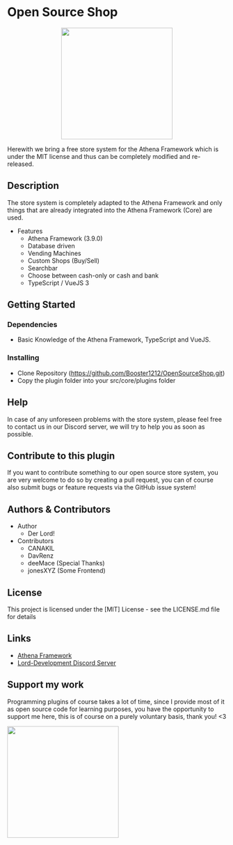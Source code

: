 # Open Source Shop

<p align="center">
<img src="https://user-images.githubusercontent.com/82890183/157355387-465bf4ca-382c-4e90-85ea-3fb05fab5984.png" style="text-align:center; width:256px; height:256px;"/>
</p>
Herewith we bring a free store system for the Athena Framework which is under the MIT license and thus can be completely modified and re-released.

## Description

The store system is completely adapted to the Athena Framework and only things that are already integrated into the Athena Framework (Core) are used.

-   Features
    -   Athena Framework (3.9.0)
    -   Database driven
    -   Vending Machines
    -   Custom Shops (Buy/Sell)
    -   Searchbar
    -   Choose between cash-only or cash and bank
    -   TypeScript / VueJS 3

## Getting Started

### Dependencies

-   Basic Knowledge of the Athena Framework, TypeScript and VueJS.

### Installing

-   Clone Repository (https://github.com/Booster1212/OpenSourceShop.git)
-   Copy the plugin folder into your src/core/plugins folder

## Help

In case of any unforeseen problems with the store system, please feel free to contact us in our Discord server, we will try to help you as soon as possible.

## Contribute to this plugin

If you want to contribute something to our open source store system, you are very welcome to do so by creating a pull request, you can of course also submit bugs or feature requests via the GitHub issue system!

## Authors & Contributors

-   Author
    -   Der Lord!
-   Contributors
    -   CANAKIL
    -   DavRenz
    -   deeMace (Special Thanks)
    -   jonesXYZ (Some Frontend)

## License

This project is licensed under the [MIT] License - see the LICENSE.md file for details

## Links

-   [Athena Framework](https://athenaframework.com/)
-   [Lord-Development Discord Server](https://discord.gg/UzyFp8SKKg)

## Support my work

Programming plugins of course takes a lot of time, since I provide most of it as open source code for learning purposes, you have the opportunity to support me here, this is of course on a purely voluntary basis, thank you! <3

<p align="left">
 <a href="https://www.paypal.com/donate/?hosted_button_id=V7L7S57VACCQQ">
 <img src="https://raw.githubusercontent.com/andreostrovsky/donate-with-paypal/master/PNG/blue.png" style="width:256px"/>
 </a>
</p>
